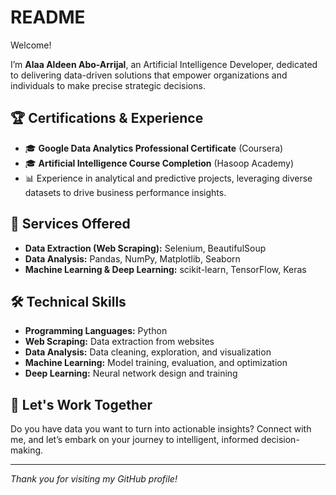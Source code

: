 # README

Welcome!

I’m **Alaa Aldeen Abo-Arrijal**, an Artificial Intelligence Developer, dedicated to delivering data-driven solutions that empower organizations and individuals to make precise strategic decisions.

## 🏆 Certifications & Experience

* 🎓 **Google Data Analytics Professional Certificate** (Coursera)
* 🎓 **Artificial Intelligence Course Completion** (Hasoop Academy)
* 📊 Experience in analytical and predictive projects, leveraging diverse datasets to drive business performance insights.

## 💼 Services Offered

* **Data Extraction (Web Scraping):** Selenium, BeautifulSoup
* **Data Analysis:** Pandas, NumPy, Matplotlib, Seaborn
* **Machine Learning & Deep Learning:** scikit-learn, TensorFlow, Keras

## 🛠 Technical Skills

* **Programming Languages:** Python
* **Web Scraping:** Data extraction from websites
* **Data Analysis:** Data cleaning, exploration, and visualization
* **Machine Learning:** Model training, evaluation, and optimization
* **Deep Learning:** Neural network design and training

## 🚀 Let's Work Together

Do you have data you want to turn into actionable insights? Connect with me, and let’s embark on your journey to intelligent, informed decision-making.

---

*Thank you for visiting my GitHub profile!*
